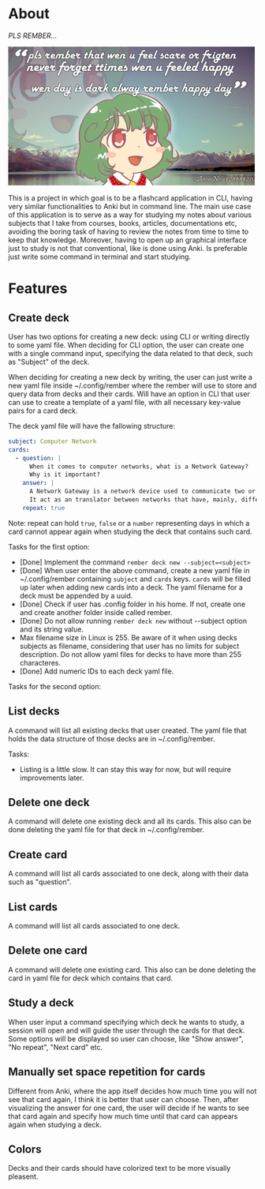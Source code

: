 
# About

*PLS REMBER...*

![alt text](https://github.com/KnowledgeEnjoyer/rember/blob/master/plsrember.png?raw=true)

This is a project in which goal is to be a flashcard application in CLI, having very similar 
functionalities to Anki but in command line.
The main use case of this application is to serve as a way for studying my notes about various 
subjects that I take from courses, books, articles, documentations etc, avoiding the boring task of 
having to review the notes from time to time to keep that knowledge.
Moreover, having to open up an graphical interface just to study is not that conventional, like is 
done using Anki. Is preferable just write some command in terminal and start studying.

# Features 

## Create deck

User has two options for creating a new deck: using CLI or writing directly to some yaml file.
When deciding for CLI option, the user can create one with a single command input, specifying the 
data related to that deck, such as "Subject" of the deck.

When deciding for creating a new deck by writing, the user can just write a new yaml file inside 
~/.config/rember where the rember will use to store and query data from decks and their 
cards. Will have an option in CLI that user can use to create a template of a yaml file, with all 
necessary key-value pairs for a card deck.

The deck yaml file will have the fallowing structure:
```yaml
subject: Computer Network
cards:
  - question: |
      When it comes to computer networks, what is a Network Gateway?
      Why is it important?
    answer: |
      A Network Gateway is a network device used to communicate two or more different networks.
      It act as an translator between networks that have, mainly, different protocols. 
    repeat: true
```

Note: repeat can hold ``true``, ``false`` or a ``number`` representing days in which a card cannot 
appear again when studying the deck that contains such card.

Tasks for the first option:
- [Done] Implement the command ``rember deck new --subject=<subject>``
- [Done] When user enter the above command, create a new yaml file in ~/.config/rember containing 
``subject`` and ``cards`` keys. ``cards`` will be filled up later when adding new cards into a deck.
The yaml filename for a deck must be appended by a uuid.
- [Done] Check if user has .config folder in his home. If not, create one and create another folder inside
called rember.
- [Done] Do not allow running ``rember deck new`` without --subject option and its string value.
- Max filename size in Linux is 255. Be aware of it when using decks subjects as filename, considering 
that user has no limits for subject description. Do not allow yaml files for decks to have more than 
255 characteres.
- [Done] Add numeric IDs to each deck yaml file.

Tasks for the second option:

## List decks

A command will list all existing decks that user created. The yaml file that holds the data 
structure of those decks are in ~/.config/rember.

Tasks:
- Listing is a little slow. It can stay this way for now, but will require improvements later.

## Delete one deck

A command will delete one existing deck and all its cards. This also can be done deleting the yaml 
file for that deck in ~/.config/rember.

## Create card

A command will list all cards associated to one deck, along with their data such as "question".

## List cards

A command will list all cards associated to one deck.

## Delete one card

A command will delete one existing card. This also can be done deleting the card in yaml file for 
deck which contains that card.

## Study a deck

When user input a command specifying which deck he wants to study, a session will open and will 
guide the user through the cards for that deck. Some options will be displayed so user can choose, 
like "Show answer", "No repeat", "Next card" etc.

## Manually set space repetition for cards

Different from Anki, where the app itself decides how much time you will not see that card again, 
I think it is better that user can choose. Then, after visualizing the answer for one card, the 
user will decide if he wants to see that card again and specify how much time until that card
can appears again when studying a deck.

## Colors

Decks and their cards should have colorized text to be more visually pleasent.
